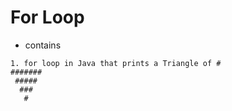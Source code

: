 # For Loop
* contains 
~~~
1. for loop in Java that prints a Triangle of #
#######
 #####
  ###
   #
